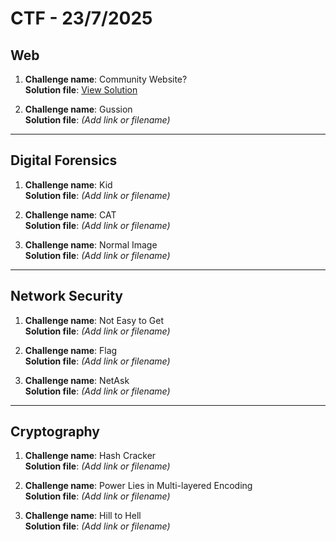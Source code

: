 # CTF - 23/7/2025

## Web

1. **Challenge name**: Community Website?  
   **Solution file**: [View Solution](Solution/ctfWebWriteup.pdf)

2. **Challenge name**: Gussion  
   **Solution file**: *(Add link or filename)*

---

## Digital Forensics

1. **Challenge name**: Kid  
   **Solution file**: *(Add link or filename)*

2. **Challenge name**: CAT  
   **Solution file**: *(Add link or filename)*

3. **Challenge name**: Normal Image  
   **Solution file**: *(Add link or filename)*

---

## Network Security

1. **Challenge name**: Not Easy to Get  
   **Solution file**: *(Add link or filename)*

2. **Challenge name**: Flag  
   **Solution file**: *(Add link or filename)*

3. **Challenge name**: NetAsk  
   **Solution file**: *(Add link or filename)*

---

## Cryptography

1. **Challenge name**: Hash Cracker  
   **Solution file**: *(Add link or filename)*

2. **Challenge name**: Power Lies in Multi-layered Encoding  
   **Solution file**: *(Add link or filename)*

3. **Challenge name**: Hill to Hell  
   **Solution file**: *(Add link or filename)*
